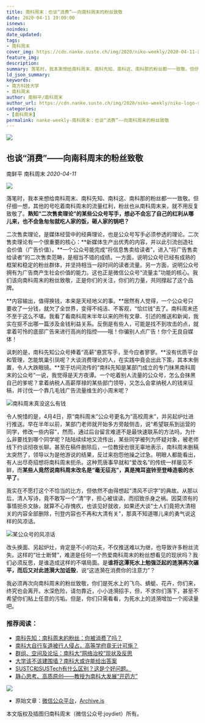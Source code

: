 ```yaml
---
title: 南科周末：也谈“消费”——向南科周末的粉丝致敬
date: 2020-04-11 19:00:00
isnews:
noindex:
date_updated:
tags:
- 南科周末
cover_img: https://cdn.nanke.suste.ch/img/2020/niko-weekly/2020-04-11-南科周末：也谈“消费”——向南科周末的粉丝致敬/banner.jpeg
feature_img:
description:
summary: 落笔时，我本来想给南科周末、南科先知、南科这、南科那的粉丝都一一致敬。但仔细一想，其他的号吃着南科周末的流量红利，粉丝也从南科周末来，就不用反复致敬了。熟知“二次售卖理论”的某些公众号写手，想必不会忘了自己的红利从哪儿来，也不会急匆匆就吃人家的饭，砸人家的锅吧？
ld_json_summary:
keywords:
- 南方科技大学
- 南科周末
author: 南鲜平/南科周末
author_url: https://cdn.nanke.suste.ch/img/2020/niko-weekly/niko-logo-scaled.jpg
categories:
- [南科周末]
permalink: nanke-weekly-南科周末：也谈“消费”——向南科周末的粉丝致敬
---
```

![](https://cdn.nanke.suste.ch/img/2020/niko-weekly/2020-04-11-南科周末：也谈“消费”——向南科周末的粉丝致敬/banner.jpeg)

## 也谈“消费”——向南科周末的粉丝致敬

南鲜平 南科周末 *2020-04-11*

![](https://cdn.nanke.suste.ch/img/2020/niko-weekly/header.png)


落笔时，我本来想给南科周末、南科先知、南科这、南科那的粉丝都一一致敬。但仔细一想，其他的号吃着南科周末的流量红利，粉丝也从南科周末来，就不用反复致敬了。**熟知“二次售卖理论”的某些公众号写手，想必不会忘了自己的红利从哪儿来，也不会急匆匆就吃人家的饭，砸人家的锅吧？**



二次售卖理论，是媒体经营中的经典理论，也是公众号写手必须参透的理论。二次售卖理论有一个很重要的核心：**新媒体生产出优秀的内容，并以此引流创造社会价值（广告价值）。**一个公众号能完成“将信息售卖给读者”，进入“将广告售卖给读者”的二次售卖范畴，是相当不错的成绩。一方面，说明公众号已经有成熟的框架和稳定的粉丝群体，并坚持相当一段时间的读者流量。另一方面，说明公众号拥有为广告商产生社会价值的能力。这也正是微信公众号“流量主”功能的核心。我们该向南科周末的粉丝致敬，正是你们的关注，你们的力量，共同撑起了这个品牌。



**内容输出，值得换钱，本来是天经地义的事。**居然有人觉得，一个公众号只要收了一分钱，就欠了全世界，变得不纯洁、不客观，“恰烂钱”去了。南科周末还不至于这么不堪。我看了看南科周末半年以来的所有文章、引述的推送和新闻，我实在抠不出哪一篇涉及金钱利益关系。反倒是有些人，可能是找不到攻击的点，就拿着可怜的底部广告来进行高尚的指控——哦！你骗别人点广告！你个无良自媒体！



讽刺的是，南科先知公众号捧着“高薪”悬赏写手，至今应者寥寥。**没有优质平台和管理，怎能筑巢引凤呢？大谈消费理论的人，在实践中竟会出此下策，其本末倒置，令人大跌眼镜。**至于坊间流传的“南科先知是某部门成立的专门抹黑南科周末的公众号”一说，我觉得是天方夜谭。一个吃着别人流量的公众号，怎么会抹黑自己的爹呢？拿着纳税人高薪厚禄的某些部门领导，又怎么会拿纳税人的钱来征稿，并讨伐一个靠几毛钱广告流量维生的小周末呢？



![南科周末真没这么有钱](https://cdn.nanke.suste.ch/img/2020/niko-weekly/2020-04-11-南科周末：也谈“消费”——向南科周末的粉丝致敬/1.png)





令人惋惜的是，4月4日，原“南科周末”公众号更名为“高校周末”，并另起炉灶进行推送。早在半年以前，某部门老师就开始多方旁敲侧击，说“希望联系到运营的同学，修改一些内容”，然而，通过后台留言难道不是最快速联系的方法吗，为什么非要找到哪个同学呢？陆陆续续地又流传出，某些同学被列为怀疑对象，被老师线下约谈彻夜长聊。甚至在稿件删除后，一位教授也很无辜地表示，南科周末删稿太突然了，领导以为是他游说的结果，反过来抱怨他操之过急。明眼人都能看出，有人出尽奇招想将南科周末扼杀。这种荒唐事早就和“爱改名”的传统一样屡见不鲜，而**某些人竟然说南科周末改名是“毫无征兆”，真是掩耳盗铃至登峰造极的水平了**。



我实在不愿打这个不恰当的比方，但依然不由得想起“清风不识字”的典故。从那以后，清人写诗，竟不敢写一个“清”字，担心被误读，而招致杀身之祸。因莫须有的事情扼杀文脉，就算不心存愧疚，也该见好就收，如果还大谈“士人们竟把大清相关的内容全部删除，刊登内容也不再和大清有关”，那真不知道哪儿来的勇气说这样的风凉话。



![某公众号的风凉话](https://cdn.nanke.suste.ch/img/2020/niko-weekly/2020-04-11-南科周末：也谈“消费”——向南科周末的粉丝致敬/2.png)





改头换面、另起炉灶，肯定是不小的功夫，不仅推送难以为继，也导致许多粉丝流失。这样的“壮士断臂”，难道是任何一个热爱南科周末的粉丝想看见的现状吗？我们必须反思，是谁造成这样的不堪局面。是**谁将这潭死水上勉强泛起的涟漪再次碾平，而后又对此涟漪大加诋毁**，说“这涟漪在消费你的注意力”？



我必须再次向南科周末的粉丝致敬，你们是死水上的飞鸟、蜻蜓、花卉，你们来，终究也会离开。水深危险，请勿靠近，小小涟漪招手，但，不求你们落下，甚至不希望你们粘上任意的污垢。但是，你们只需看看，为死水上的涟漪增加一个阅读量吧。




### 推荐阅读：
- [南科先知：南科周末的粉丝：你被消费了吗？](https://mp.weixin.qq.com/s/hVDWHH4qssUDQTq1xdDHOA)
- [南科大自行车道被行人侵占，高等学府竟无计可施？](/2020/03/23/nanke-weekly-archive-01-bicycle-lane-blocked-by-pedestrians/)
- [群组、空间及论坛：南科大“网络治校”现状及反思](/2020/03/23/nanke-weekly-archive-02-manage-sustech-online/)
- [大学该不该建围墙？南科大或许能给出答案](/2020/03/23/nanke-weekly-archive-03-wall-of-sustech/)
- [SUSTC和SUSTech有什么区别？这是个好问题。](/2020/03/23/nanke-weekly-archive-04-sustech-or-sustc/)
- [静心思考、高质原创——教授为南科大发展“开药方”](/2020/03/23/nanke-weekly-archive-05-prescription-to-sustech/)

![](https://cdn.nanke.suste.ch/img/2020/niko-weekly/qr-footer.jpg)


- 原始文章：[微信公众平台](https://mp.weixin.qq.com/s/36fTZZ-EesI05atZmiaDKw)，[Archive.is](https://archive.is/RwH1K)

本文版权及插图归南科周末（微信公众号:joydiet）所有。
